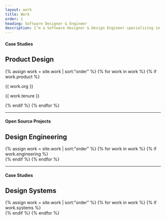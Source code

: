 ```yaml
---
layout: work
title: Work
order: 1
heading: Software Designer & Engineer
description: I’m a Software Designer & Design Engineer specializing in designer / developer tooling and design systems. I ask questions, search for answers, and learn how to build new things on the internet.
---
```


<section class="c-grid__section">
  <h4 class="c-eyebrow">Case Studies</h4>
  <h2>Product Design</h2>
  <div class="c-grid__work">
    {% assign work = site.work | sort:"order" %}
    {% for work in work %}
    {% if work.product %}
      <div class="c-grid__work--image">
        <a class="c-grid__work--link" href="{{ work.url | prepend: site.baseurl }}" aria-label="{{ work.org }}">
          <img class="c-grid__work--thumbnail" src="..{{ work.logo }}" alt="">
        </a>
        <p class="c-grid__work--title">{{ work.org }}</p>
        <p class="c-grid__work--description">{{ work.tenure }}</p>
      </div>
    {% endif %}
    {% endfor %}
  </div>
</section>

<hr>

<section class="c-grid__section">
  <h4 class="c-eyebrow">Open Source Projects</h4>
  <h2>Design Engineering</h2>
  <div class="c-grid__work">
    {% assign work = site.work | sort:"order" %}
    {% for work in work %}
    {% if work.engineering %}
      <div class="c-grid__work--image">
        <a class="c-grid__work--link" href="{{ work.url | prepend: site.baseurl }}" aria-label="{{ work.org }}">
          <img class="c-grid__work----thumbnail" src="..{{ work.logo }}" alt="">
        </a>
      </div>
    {% endif %}
    {% endfor %}
  </div>
</section>

<hr>

<section class="c-grid__section">
  <h4 class="c-eyebrow">Case Studies</h4>
  <h2>Design Systems</h2>
  <div class="c-grid__work">
    {% assign work = site.work | sort:"order" %}
    {% for work in work %}
    {% if work.systems %}
      <div class="c-grid__work--image">
        <a class="c-grid__work--link" href="{{ work.url | prepend: site.baseurl }}" aria-label="{{ work.org }}">
          <img class="c-grid__work----thumbnail" src="..{{ work.logo }}" alt="">
        </a>
      </div>
    {% endif %}
    {% endfor %}
  </div>
</section>